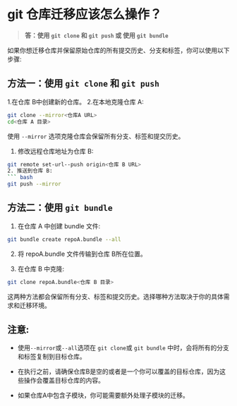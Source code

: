 # git 仓库迁移应该怎么操作？
> **答：使用 ``git clone`` 和 ``git push`` 或 使用 ``git bundle``**

如果你想迁移仓库并保留原始仓库的所有提交历史、分支和标签，你可以使用以下步骤:

## 方法一：使用 ``git clone`` 和 ``git push``
1.在仓库 B中创建新的仓库。
2.在本地克隆仓库 A:
``` bash
git clone --mirror<仓库A URL>
cd<仓库 A 目录>
```

使用 ``--mirror`` 选项克隆仓库会保留所有分支、标签和提交历史。
1. 修改远程仓库地址为仓库 B:
``` bash
git remote set-url--push origin<仓库 B URL>
2. 推送到仓库 B:
``` bash
git push --mirror
```
## 方法二：使用 ``git bundle``
1. 在仓库 A 中创建 bundle 文件:

``` bash
git bundle create repoA.bundle --all
```
2. 将 repoA.bundle 文件传输到仓库 B所在位置。

3. 在仓库 B 中克隆:
``` bash
git clone repoA.bundle<仓库 B 目录>
```

这两种方法都会保留所有分支、标签和提交历史。选择哪种方法取决于你的具体需求和迁移环境。

## 注意:
- 使用``--mirror``或``--all``选项在 ``git clone``或 ``git bundle`` 中时，会将所有的分支和标签复制到目标仓库。

- 在执行之前，请确保仓库B是空的或者是一个你可以覆盖的目标仓库，因为这些操作会覆盖目标仓库的内容。

- 如果仓库A中包含子模块，你可能需要额外处理子模块的迁移。